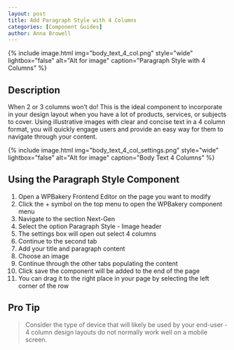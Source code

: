 ```yaml
---
layout: post
title: Add Paragraph Style with 4 Columns
categories: [Component Guides]
author: Anna Browell
---
```

{% include image.html img="body_text_4_col.png" style="wide" lightbox="false" alt="Alt for image" caption="Paragraph Style with 4 Columns" %}


## Description

When 2 or 3 columns won’t do! This is the ideal component to incorporate in your design layout when you have a lot of products, services, or subjects to cover. Using illustrative images with clear and concise text in a 4 column format, you will quickly engage users and provide an easy way for them to navigate through your content.

{% include image.html img="body_text_4_col_settings.png" style="wide" lightbox="false" alt="Alt for image" caption="Body Text 4 Columns" %}


## Using the Paragraph Style Component


1. Open a WPBakery Frontend Editor on the page you want to modify
2. Click the + symbol on the top menu to open the WPBakery component menu
3. Navigate to the section Next-Gen
4. Select the option Paragraph Style - Image header
5. The settings box will open out select 4 columns
6. Continue to the second tab
7. Add your title and paragraph content
8. Choose an image
9. Continue through the other tabs populating the content
10. Click save the component will be added to the end of the page
11. You can drag it to the right place in your page by selecting the left corner of the row


## Pro Tip
> Consider the type of device that will likely be used by your end-user - 4 column design layouts do not normally work well on a mobile screen.


